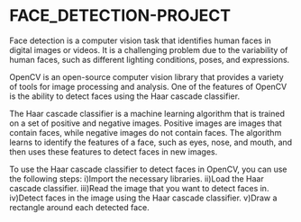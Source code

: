 # FACE_DETECTION-PROJECT

Face detection is a computer vision task that identifies human faces in digital images or videos. It is a challenging problem due to the variability of human faces, such as different lighting conditions, poses, and expressions.

OpenCV is an open-source computer vision library that provides a variety of tools for image processing and analysis. One of the features of OpenCV is the ability to detect faces using the Haar cascade classifier.

The Haar cascade classifier is a machine learning algorithm that is trained on a set of positive and negative images. Positive images are images that contain faces, while negative images do not contain faces. The algorithm learns to identify the features of a face, such as eyes, nose, and mouth, and then uses these features to detect faces in new images.

To use the Haar cascade classifier to detect faces in OpenCV, you can use the following steps:
i)Import the necessary libraries.
ii)Load the Haar cascade classifier.
iii)Read the image that you want to detect faces in.
iv)Detect faces in the image using the Haar cascade classifier.
v)Draw a rectangle around each detected face.

